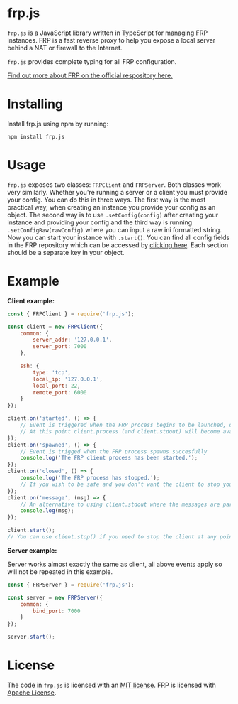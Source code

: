 # frp.js

`frp.js` is a JavaScript library written in TypeScript for managing FRP instances. FRP is a fast reverse proxy to help you expose a local server behind a NAT or firewall to the Internet.  

`frp.js` provides complete typing for all FRP configuration.  

[Find out more about FRP on the official respository here.](https://github.com/fatedier/frp)  

  # Installing  
Install frp.js using npm by running:  
```
npm install frp.js  
```
# Usage

`frp.js` exposes two classes: `FRPClient` and `FRPServer`. Both classes work very similarly.  Whether you're running a server or a client you must provide your config. You can do this in three ways. The first way is the most practical way, when creating an instance you provide your config as an object. The second way is to use `.setConfig(config)` after creating your instance and providing your config and the third way is running `.setConfigRaw(rawConfig)` where you can input a raw ini formatted string.  
Now you can start your instance with `.start()`.
You can find all config fields in the FRP repository which can be accessed by [clicking here](https://github.com/fatedier/frp/tree/dev/conf). Each section should be a separate key in  your object.
# Example
**Client example:**
```js
const { FRPClient } = require('frp.js');

const client = new FRPClient({
	common: {
		server_addr: '127.0.0.1',
		server_port: 7000
	},

	ssh: {
		type: 'tcp',
	    local_ip: '127.0.0.1',
		local_port: 22,
		remote_port: 6000
	}
});

client.on('started', () => {
	// Event is triggered when the FRP process begins to be launched, due to the fact the FRP executables will need to be downloaded if you haven't run FRP before you should wait for this event instead of assuming everything will be ready instantly after calling frp.start()
	// At this point client.process (and client.stdout) will become available.
});
client.on('spawned', () => {
	// Event is trigged when the FRP process spawns succesfully
	console.log('The FRP client process has been started.');
});
client.on('closed', () => {
	console.log('The FRP process has stopped.');
	// If you wish to be safe and you don't want the client to stop you can add a line calling client.start() to automatically restart the client.
});
client.on('message', (msg) => {
	// An alternative to using client.stdout where the messages are parsed to stringts for you.
	console.log(msg);
});

client.start();
// You can use client.stop() if you need to stop the client at any point
```
**Server example:**
  
Server works almost exactly the same as client, all above events apply so will not be repeated in this example.
```js
const { FRPServer } = require('frp.js');

const server = new FRPServer({
	common: {
		bind_port: 7000
	}
});

server.start();
```
# License
The code in `frp.js` is licensed with an [MIT license](https://github.com/PondWader/frp.js/blob/main/LICENSE). FRP is licensed with [Apache License](https://github.com/fatedier/frp/blob/dev/LICENSE).

